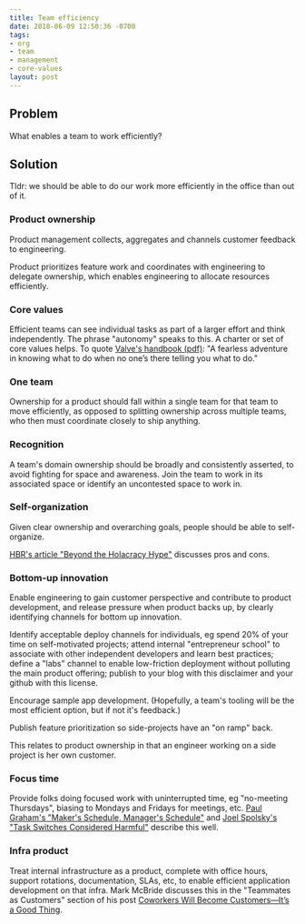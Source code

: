```yaml
---
title: Team efficiency
date: 2018-06-09 12:50:36 -0700
tags:
- org
- team
- management
- core-values
layout: post
---
```

## Problem

What enables a team to work efficiently?

## Solution

Tldr: we should be able to do our work more efficiently in the office than out of it.

### Product ownership

Product management collects, aggregates and channels customer feedback to engineering.

Product prioritizes feature work and coordinates with engineering to delegate ownership, which enables engineering to allocate resources efficiently.

### Core values

Efficient teams can see individual tasks as part of a larger effort and think independently. The phrase "autonomy" speaks to this. A charter or set of core values helps. To quote [Valve's handbook (pdf)](https://steamcdn-a.akamaihd.net/apps/valve/Valve_NewEmployeeHandbook.pdf "Valve's employee handbook"): "A fearless adventure in knowing what to do when no one’s there telling you what to do."

### One team

Ownership for a product should fall within a single team for that team to move efficiently, as opposed to splitting ownership across multiple teams, who then must coordinate closely to ship anything.

### Recognition

A team's domain ownership should be broadly and consistently asserted, to avoid fighting for space and awareness. Join the team to work in its associated space or identify an uncontested space to work in.

### Self-organization

Given clear ownership and overarching goals, people should be able to self-organize.

[HBR's article "Beyond the Holacracy Hype"](https://hbr.org/2016/07/beyond-the-holacracy-hype (HBR's article "Beyond the Holacracy Hype")) discusses pros and cons.

### Bottom-up innovation

Enable engineering to gain customer perspective and contribute to product development, and release pressure when product backs up, by clearly identifying channels for bottom up innovation.

Identify acceptable deploy channels for individuals, eg  spend 20% of your time on self-motivated projects; attend internal "entrepreneur school" to associate with other independent developers and learn best practices; define a "labs" channel to enable low-friction deployment without polluting the main product offering; publish to your blog with this disclaimer and your github with this license.

Encourage sample app development. (Hopefully, a team's tooling will be the most efficient option, but if not it's feedback.)

Publish feature prioritization so side-projects have an "on ramp" back.

This relates to product ownership in that an engineer working on a side project is her own customer.

### Focus time

Provide folks doing focused work with uninterrupted time, eg "no-meeting Thursdays", biasing to Mondays and Fridays for meetings, etc. [Paul Graham's "Maker's Schedule, Manager's Schedule"](http://www.paulgraham.com/makersschedule.html) and [Joel Spolsky's "Task Switches Considered Harmful"](https://www.joelonsoftware.com/2001/02/12/human-task-switches-considered-harmful/) describe this well.

### Infra product

Treat internal infrastructure as a product, complete with office hours, support rotations, documentation, SLAs, etc, to enable efficient application development on that infra. Mark McBride discusses this in the "Teammates as Customers" section of his post [Coworkers Will Become Customers—It’s a Good Thing](https://blog.turbinelabs.io/coworkers-will-become-customers-its-a-good-thing-1750790f8a59).